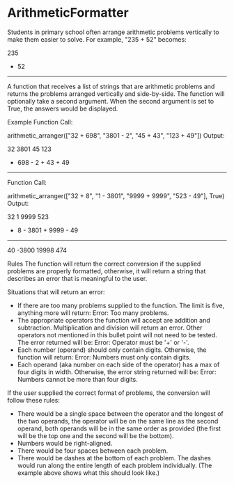 # ArithmeticFormatter
Students in primary school often arrange arithmetic problems vertically to make them easier to solve. For example, "235 + 52" becomes:

  235
+  52
-----
A function that receives a list of strings that are arithmetic problems and returns the problems arranged vertically and side-by-side. The function will optionally take a second argument. When the second argument is set to True, the answers would be displayed.

Example
Function Call:

arithmetic_arranger(["32 + 698", "3801 - 2", "45 + 43", "123 + 49"])
Output:

   32      3801      45      123
+ 698    -    2    + 43    +  49
-----    ------    ----    -----
Function Call:

arithmetic_arranger(["32 + 8", "1 - 3801", "9999 + 9999", "523 - 49"], True)
Output:

  32         1      9999      523
+  8    - 3801    + 9999    -  49
----    ------    ------    -----
  40     -3800     19998      474

Rules
The function will return the correct conversion if the supplied problems are properly formatted, otherwise, it will return a string that describes an error that is meaningful to the user.

Situations that will return an error:
- If there are too many problems supplied to the function. The limit is five, anything more will return: Error: Too many problems.
- The appropriate operators the function will accept are addition and subtraction. Multiplication and division will return an error. Other operators not mentioned in this bullet point will not need to be tested. The error returned will be: Error: Operator must be '+' or '-'.
- Each number (operand) should only contain digits. Otherwise, the function will return: Error: Numbers must only contain digits.
- Each operand (aka number on each side of the operator) has a max of four digits in width. Otherwise, the error string returned will be: Error: Numbers cannot be more than four digits.

If the user supplied the correct format of problems, the conversion will follow these rules:
- There would be a single space between the operator and the longest of the two operands, the operator will be on the same line as the second operand, both operands will be in the same order as provided (the first will be the top one and the second will be the bottom).
- Numbers would be right-aligned.
- There would be four spaces between each problem.
- There would be dashes at the bottom of each problem. The dashes would run along the entire length of each problem individually. (The example above shows what this should look like.)
